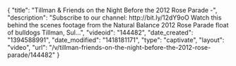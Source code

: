 {
    "title": "Tillman & Friends on the Night Before the 2012 Rose Parade -",
    "description": "Subscribe to our channel: http:\/\/bit.ly\/12dY9oO Watch this behind the scenes footage from the Natural Balance 2012 Rose Parade float of bulldogs Tillman, Sul...",
    "videoid": "144482",
    "date_created": "1394588991",
    "date_modified": "1418181171",
    "type": "captivate",
    "layout": "video",
    "url": "\/v\/tillman-friends-on-the-night-before-the-2012-rose-parade\/144482"
}